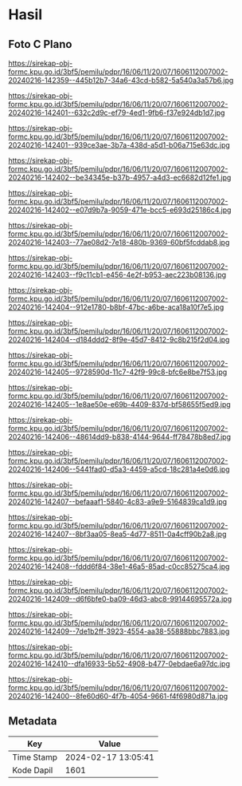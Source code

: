 # Hasil

## Foto C Plano

https://sirekap-obj-formc.kpu.go.id/3bf5/pemilu/pdpr/16/06/11/20/07/1606112007002-20240216-142359--445b12b7-34a6-43cd-b582-5a540a3a57b6.jpg

https://sirekap-obj-formc.kpu.go.id/3bf5/pemilu/pdpr/16/06/11/20/07/1606112007002-20240216-142401--632c2d9c-ef79-4ed1-9fb6-f37e924db1d7.jpg

https://sirekap-obj-formc.kpu.go.id/3bf5/pemilu/pdpr/16/06/11/20/07/1606112007002-20240216-142401--939ce3ae-3b7a-438d-a5d1-b06a715e63dc.jpg

https://sirekap-obj-formc.kpu.go.id/3bf5/pemilu/pdpr/16/06/11/20/07/1606112007002-20240216-142402--be34345e-b37b-4957-a4d3-ec6682d12fe1.jpg

https://sirekap-obj-formc.kpu.go.id/3bf5/pemilu/pdpr/16/06/11/20/07/1606112007002-20240216-142402--e07d9b7a-9059-471e-bcc5-e693d25186c4.jpg

https://sirekap-obj-formc.kpu.go.id/3bf5/pemilu/pdpr/16/06/11/20/07/1606112007002-20240216-142403--77ae08d2-7e18-480b-9369-60bf5fcddab8.jpg

https://sirekap-obj-formc.kpu.go.id/3bf5/pemilu/pdpr/16/06/11/20/07/1606112007002-20240216-142403--f9c11cb1-e456-4e2f-b953-aec223b08136.jpg

https://sirekap-obj-formc.kpu.go.id/3bf5/pemilu/pdpr/16/06/11/20/07/1606112007002-20240216-142404--912e1780-b8bf-47bc-a6be-aca18a10f7e5.jpg

https://sirekap-obj-formc.kpu.go.id/3bf5/pemilu/pdpr/16/06/11/20/07/1606112007002-20240216-142404--d184ddd2-8f9e-45d7-8412-9c8b215f2d04.jpg

https://sirekap-obj-formc.kpu.go.id/3bf5/pemilu/pdpr/16/06/11/20/07/1606112007002-20240216-142405--9728590d-11c7-42f9-99c8-bfc6e8be7f53.jpg

https://sirekap-obj-formc.kpu.go.id/3bf5/pemilu/pdpr/16/06/11/20/07/1606112007002-20240216-142405--1e8ae50e-e69b-4409-837d-bf58655f5ed9.jpg

https://sirekap-obj-formc.kpu.go.id/3bf5/pemilu/pdpr/16/06/11/20/07/1606112007002-20240216-142406--48614dd9-b838-4144-9644-ff78478b8ed7.jpg

https://sirekap-obj-formc.kpu.go.id/3bf5/pemilu/pdpr/16/06/11/20/07/1606112007002-20240216-142406--5441fad0-d5a3-4459-a5cd-18c281a4e0d6.jpg

https://sirekap-obj-formc.kpu.go.id/3bf5/pemilu/pdpr/16/06/11/20/07/1606112007002-20240216-142407--befaaaf1-5840-4c83-a9e9-5164839ca1d9.jpg

https://sirekap-obj-formc.kpu.go.id/3bf5/pemilu/pdpr/16/06/11/20/07/1606112007002-20240216-142407--8bf3aa05-8ea5-4d77-8511-0a4cff90b2a8.jpg

https://sirekap-obj-formc.kpu.go.id/3bf5/pemilu/pdpr/16/06/11/20/07/1606112007002-20240216-142408--fddd6f84-38e1-46a5-85ad-c0cc85275ca4.jpg

https://sirekap-obj-formc.kpu.go.id/3bf5/pemilu/pdpr/16/06/11/20/07/1606112007002-20240216-142409--d6f6bfe0-ba09-46d3-abc8-99144695572a.jpg

https://sirekap-obj-formc.kpu.go.id/3bf5/pemilu/pdpr/16/06/11/20/07/1606112007002-20240216-142409--7de1b2ff-3923-4554-aa38-55888bbc7883.jpg

https://sirekap-obj-formc.kpu.go.id/3bf5/pemilu/pdpr/16/06/11/20/07/1606112007002-20240216-142410--dfa16933-5b52-4908-b477-0ebdae6a97dc.jpg

https://sirekap-obj-formc.kpu.go.id/3bf5/pemilu/pdpr/16/06/11/20/07/1606112007002-20240216-142400--8fe60d60-4f7b-4054-9661-f4f6980d871a.jpg


## Metadata

| Key        | Value               |
| ---------- | ------------------- |
| Time Stamp | 2024-02-17 13:05:41 |
| Kode Dapil | 1601                |



